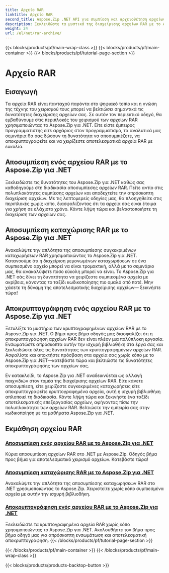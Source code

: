 ```yaml
---
title: Αρχείο RAR
linktitle: Αρχείο RAR
second_title: Aspose.Zip .NET API για συμπίεση και αρχειοθέτηση αρχείων
description: Ξεκλειδώστε τα μυστικά της διαχείρισης αρχείων RAR με το Aspose.Zip για .NET! Αποσυμπιέστε, αποκρυπτογραφήστε και χειριστείτε τα συμπιεσμένα αρχεία χωρίς κόπο. Κάντε λήψη τώρα για αποτελεσματικό χειρισμό αρχείων.
weight: 24
url: /el/net/rar-archive/
---
```


{{< blocks/products/pf/main-wrap-class >}}
{{< blocks/products/pf/main-container >}}
{{< blocks/products/pf/tutorial-page-section >}}

# Αρχείο RAR


## Εισαγωγή

Τα αρχεία RAR είναι πανταχού παρόντα στο ψηφιακό τοπίο και η γνώση της τέχνης του χειρισμού τους μπορεί να βελτιώσει σημαντικά τις δυνατότητες διαχείρισης αρχείων σας. Σε αυτόν τον περιεκτικό οδηγό, θα εμβαθύνουμε στις περιπλοκές του χειρισμού των αρχείων RAR χρησιμοποιώντας το Aspose.Zip για .NET. Είτε είστε έμπειρος προγραμματιστής είτε αρχάριος στον προγραμματισμό, τα αναλυτικά μας σεμινάρια θα σας δώσουν τη δυνατότητα να αποσυμπιέζετε, να αποκρυπτογραφείτε και να χειρίζεστε αποτελεσματικά αρχεία RAR με ευκολία.

## Αποσυμπίεση ενός αρχείου RAR με το Aspose.Zip για .NET
Ξεκλειδώστε τις δυνατότητες του Aspose.Zip για .NET καθώς σας καθοδηγούμε στη διαδικασία αποσυμπίεσης αρχείων RAR. Πείτε αντίο στις πολυπλοκότητες συμπίεσης αρχείων και αποδεχτείτε την απρόσκοπτη διαχείριση αρχείων. Με τις λεπτομερείς οδηγίες μας, θα πλοηγηθείτε στις περιπλοκές χωρίς κόπο, διασφαλίζοντας ότι τα αρχεία σας είναι έτοιμα για χρήση σε ελάχιστο χρόνο. Κάντε λήψη τώρα και βελτιστοποιήστε τη διαχείριση των αρχείων σας.

## Αποσυμπίεση καταχώρισης RAR με το Aspose.Zip για .NET
Ανακαλύψτε την απλότητα της αποσυμπίεσης συγκεκριμένων καταχωρήσεων RAR χρησιμοποιώντας το Aspose.Zip για .NET. Κατανοούμε ότι η διαχείριση μεμονωμένων καταχωρήσεων σε ένα συμπιεσμένο αρχείο μπορεί να είναι τρομακτική, αλλά με το σεμινάριο μας, θα ανακαλύψετε πόσο εύκολη μπορεί να είναι. Το Aspose.Zip για .NET σάς δίνει τη δυνατότητα να χειρίζεστε συμπιεσμένα αρχεία με ακρίβεια, κάνοντας το ταξίδι κωδικοποίησης πιο ομαλό από ποτέ. Μην χάσετε τη δύναμη της αποτελεσματικής διαχείρισης αρχείων— ξεκινήστε τώρα!

## Αποκρυπτογράφηση ενός αρχείου RAR με το Aspose.Zip για .NET
Ξετυλίξτε το μυστήριο των κρυπτογραφημένων αρχείων RAR με το Aspose.Zip για .NET. Ο βήμα προς βήμα οδηγός μας διασφαλίζει ότι η αποκρυπτογράφηση αρχείων RAR δεν είναι πλέον μια πολύπλοκη εργασία. Ενσωματώστε απρόσκοπτα αυτήν την ισχυρή βιβλιοθήκη στα έργα σας και ξεκλειδώστε όλες τις δυνατότητες των κρυπτογραφημένων αρχείων RAR. Ασφαλίστε και αποκτήστε πρόσβαση στα αρχεία σας χωρίς κόπο με το Aspose.Zip για .NET—κατεβάστε τώρα και βελτιώστε τις δυνατότητες αποκρυπτογράφησης των αρχείων σας.

Εν κατακλείδι, το Aspose.Zip για .NET αναδεικνύεται ως αλλαγή παιχνιδιών στον τομέα της διαχείρισης αρχείων RAR. Είτε κάνετε αποσυμπίεση, είτε χειρίζεστε συγκεκριμένες καταχωρήσεις είτε αποκρυπτογραφείτε κρυπτογραφημένα αρχεία, αυτή η ισχυρή βιβλιοθήκη απλοποιεί τη διαδικασία. Κάντε λήψη τώρα και ξεκινήστε ένα ταξίδι αποτελεσματικής επεξεργασίας αρχείων, αφήνοντας πίσω την πολυπλοκότητα των αρχείων RAR. Βελτιώστε την εμπειρία σας στην κωδικοποίηση με τα μαθήματα Aspose.Zip για .NET.
## Εκμάθηση αρχείου RAR
### [Αποσυμπίεση ενός αρχείου RAR με το Aspose.Zip για .NET](./decompress-rar-archive/)
Κύρια αποσυμπίεση αρχείων RAR στο .NET με Aspose.Zip. Οδηγός βήμα προς βήμα για αποτελεσματικό χειρισμό αρχείων. Κατεβάστε τώρα!
### [Αποσυμπίεση καταχώρισης RAR με το Aspose.Zip για .NET](./decompress-rar-entry/)
Ανακαλύψτε την απλότητα της αποσυμπίεσης καταχωρήσεων RAR στο .NET χρησιμοποιώντας το Aspose.Zip. Χειριστείτε χωρίς κόπο συμπιεσμένα αρχεία με αυτήν την ισχυρή βιβλιοθήκη.
### [Αποκρυπτογράφηση ενός αρχείου RAR με το Aspose.Zip για .NET](./decrypt-rar-archive/)
Ξεκλειδώστε τα κρυπτογραφημένα αρχεία RAR χωρίς κόπο χρησιμοποιώντας το Aspose.Zip για .NET. Ακολουθήστε τον βήμα προς βήμα οδηγό μας για απρόσκοπτη ενσωμάτωση και αποτελεσματική αποκρυπτογράφηση.
{{< /blocks/products/pf/tutorial-page-section >}}

{{< /blocks/products/pf/main-container >}}
{{< /blocks/products/pf/main-wrap-class >}}

{{< blocks/products/products-backtop-button >}}
